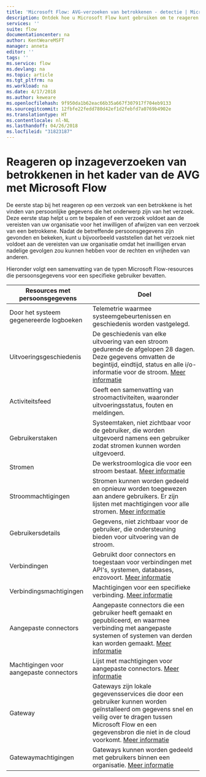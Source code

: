 ```yaml
---
title: 'Microsoft Flow: AVG-verzoeken van betrokkenen - detectie | Microsoft Docs'
description: Ontdek hoe u Microsoft Flow kunt gebruiken om te reageren op inzageverzoeken van betrokkenen in het kader van de AVG.
services: ''
suite: flow
documentationcenter: na
author: KentWeareMSFT
manager: anneta
editor: ''
tags: ''
ms.service: flow
ms.devlang: na
ms.topic: article
ms.tgt_pltfrm: na
ms.workload: na
ms.date: 4/17/2018
ms.author: keweare
ms.openlocfilehash: 9f950da1b62eac66b35a667f307917f704eb9133
ms.sourcegitcommit: 12fbfe22fedd780d42ef1d2febfd7a0769b4902e
ms.translationtype: HT
ms.contentlocale: nl-NL
ms.lasthandoff: 04/26/2018
ms.locfileid: "31823187"
---
```

# <a name="responding-to-gdpr-data-subject-discovery-requests-for-microsoft-flow"></a>Reageren op inzageverzoeken van betrokkenen in het kader van de AVG met Microsoft Flow

De eerste stap bij het reageren op een verzoek van een betrokkene is het vinden van persoonlijke gegevens die het onderwerp zijn van het verzoek. Deze eerste stap helpt u om te bepalen of een verzoek voldoet aan de vereisten van uw organisatie voor het inwilligen of afwijzen van een verzoek van een betrokkene. Nadat de betreffende persoonsgegevens zijn gevonden en bekeken, kunt u bijvoorbeeld vaststellen dat het verzoek niet voldoet aan de vereisten van uw organisatie omdat het inwilligen ervan nadelige gevolgen zou kunnen hebben voor de rechten en vrijheden van anderen.

Hieronder volgt een samenvatting van de typen Microsoft Flow-resources die persoonsgegevens voor een specifieke gebruiker bevatten.

|**Resources met persoonsgegevens**|**Doel**|
|-----|-----|
|Door het systeem gegenereerde logboeken|Telemetrie waarmee systeemgebeurtenissen en geschiedenis worden vastgelegd.|
|Uitvoeringsgeschiedenis|De geschiedenis van elke uitvoering van een stroom gedurende de afgelopen 28 dagen. Deze gegevens omvatten de begintijd, eindtijd, status en alle i/o-informatie voor de stroom. [Meer informatie](https://flow.microsoft.com/blog/download-history-recurrence/)|
|Activiteitsfeed| Geeft een samenvatting van stroomactiviteiten, waaronder uitvoeringsstatus, fouten en meldingen.|
|Gebruikerstaken|Systeemtaken, niet zichtbaar voor de gebruiker, die worden uitgevoerd namens een gebruiker zodat stromen kunnen worden uitgevoerd.|
|Stromen|De werkstroomlogica die voor een stroom bestaat. [Meer informatie](https://docs.microsoft.com/flow/get-started-logic-flow)|
|Stroommachtigingen|Stromen kunnen worden gedeeld en opnieuw worden toegewezen aan andere gebruikers. Er zijn lijsten met machtigingen voor alle stromen. [Meer informatie](https://docs.microsoft.com/flow/frequently-asked-questions#can-i-share-the-flows-i-create)|
|Gebruikersdetails|Gegevens, niet zichtbaar voor de gebruiker, die ondersteuning bieden voor uitvoering van de stroom.|
|Verbindingen|Gebruikt door connectors en toegestaan voor verbindingen met API's, systemen, databases, enzovoort. [Meer informatie](https://docs.microsoft.com/flow/add-manage-connections)|
|Verbindingsmachtigingen|Machtigingen voor een specifieke verbinding. [Meer informatie](https://docs.microsoft.com/flow/add-manage-connections)|
|Aangepaste connectors|Aangepaste connectors die een gebruiker heeft gemaakt en gepubliceerd, en waarmee verbinding met aangepaste systemen of systemen van derden kan worden gemaakt. [Meer informatie](https://docs.microsoft.com/connectors/custom-connectors/)|
|Machtigingen voor aangepaste connectors|Lijst met machtigingen voor aangepaste connectors. [Meer informatie](https://docs.microsoft.com/connectors/custom-connectors/share)|
|Gateway|Gateways zijn lokale gegevensservices die door een gebruiker kunnen worden geïnstalleerd om gegevens snel en veilig over te dragen tussen Microsoft Flow en een gegevensbron die niet in de cloud voorkomt. [Meer informatie](https://docs.microsoft.com/flow/gateway-manage)|
|Gatewaymachtigingen|Gateways kunnen worden gedeeld met gebruikers binnen een organisatie. [Meer informatie](https://go.microsoft.com/fwlink/?linkid=872249)|

